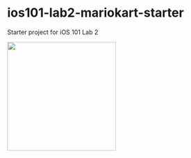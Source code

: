 # ios101-lab2-mariokart-starter
Starter project for iOS 101 Lab 2

<img src="[http://g.recordit.co/ZTNayNnrbc.gif](https://media.giphy.com/media/v1.Y2lkPTc5MGI3NjExaTRxNjBycHZtcWZ1eThweTJpa2NzeTllcm01cDgyeWZpNWI1YmxxMSZlcD12MV9pbnRlcm5hbF9naWZfYnlfaWQmY3Q9Zw/a8ftKizt4xOSeXT2Nt/giphy.gif)https://media.giphy.com/media/v1.Y2lkPTc5MGI3NjExaTRxNjBycHZtcWZ1eThweTJpa2NzeTllcm01cDgyeWZpNWI1YmxxMSZlcD12MV9pbnRlcm5hbF9naWZfYnlfaWQmY3Q9Zw/a8ftKizt4xOSeXT2Nt/giphy.gif" width=250><br>

